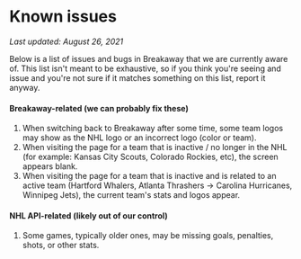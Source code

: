 # Known issues

*Last updated: August 26, 2021*

Below is a list of issues and bugs in Breakaway that we are currently aware of. This list isn't meant to be exhaustive, so if you think you're seeing and issue and you're not sure if it matches something on this list, report it anyway. 

#### Breakaway-related (we can probably fix these)
1. When switching back to Breakaway after some time, some team logos may show as the NHL logo or an incorrect logo (color or team).
2. When visiting the page for a team that is inactive / no longer in the NHL (for example: Kansas City Scouts, Colorado Rockies, etc), the screen appears blank.
3. When visiting the page for a team that is inactive and is related to an active team (Hartford Whalers, Atlanta Thrashers -> Carolina Hurricanes, Winnipeg Jets), the current team's stats and logos appear.

#### NHL API-related (likely out of our control)
1. Some games, typically older ones, may be missing goals, penalties, shots, or other stats.
